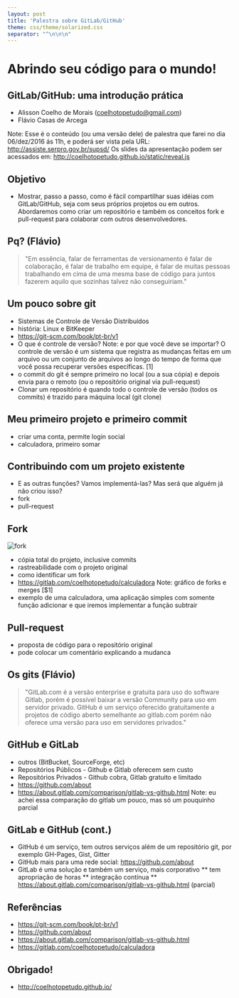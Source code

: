 ```yaml
---
layout: post
title: 'Palestra sobre GitLab/GitHub'
theme: css/theme/solarized.css
separator: "^\n\n\n"
---
```

# Abrindo seu código para o mundo! 

## GitLab/GitHub: uma introdução prática
* Alisson Coelho de Morais (coelhotopetudo@gmail.com) 
* Flávio Casas de Arcega

Note: Esse é o conteúdo (ou uma versão dele) de palestra que farei no dia 06/dez/2016 ás 11h, e poderá ser vista pela URL: http://assiste.serpro.gov.br/supsd/ Os slides da apresentação podem ser acessados em: http://coelhotopetudo.github.io/static/reveal.js



## Objetivo
* Mostrar, passo a passo, como é fácil compartilhar suas idéias com GitLab/GitHub, seja com seus próprios projetos ou em outros. Abordaremos como criar um repositório e também os conceitos fork e pull-request para colaborar com outros desenvolvedores.



## Pq? (Flávio) 
> "Em essência, falar de ferramentas de versionamento é falar de colaboração, é falar de trabalho em equipe, é falar de muitas pessoas trabalhando em cima de uma mesma base de código para juntos fazerem aquilo que sozinhas talvez não conseguiriam."



## Um pouco sobre git 
* Sistemas de Controle de Versão Distribuídos
* história: Linux e BitKeeper
* https://git-scm.com/book/pt-br/v1
* O que é controle de versão?
Note: e por que você deve se importar? O controle de versão é um sistema que registra as mudanças feitas em um arquivo ou um conjunto de arquivos ao longo do tempo de forma que você possa recuperar versões específicas. [1]
* o commit do git é sempre primeiro no local (ou a sua cópia) e depois envia para o remoto (ou o repositório original via pull-request)
* Clonar um repositório é quando todo o controle de versão (todos os commits) é trazido para máquina local (git clone)



## Meu primeiro projeto e primeiro commit 
* criar uma conta, permite login social
* calculadora, primeiro somar



## Contribuindo com um projeto existente 
* E as outras funções? Vamos implementá-las? Mas será que alguém já não criou isso?
* fork 
* pull-request



## Fork

![fork](http://coelhotopetudo.github.io/static/img/fork-git-workflow-release-cycle-3release.png)

* cópia total do projeto, inclusive commits
* rastreabilidade com o projeto original
* como identificar um fork
* https://gitlab.com/coelhotopetudo/calculadora
Note:
 gráfico de forks e merges [$1]
* exemplo de uma calculadora, uma aplicação simples com somente função adicionar e que iremos implementar a função subtrair



## Pull-request 
* proposta de código para o repositório original
* pode colocar um comentário explicando a mudanca



## Os gits (Flávio)
> "GitLab.com é a versão enterprise e gratuita para uso do software Gitlab, porém é possível baixar a versão Community para uso em servidor privado. GitHub é um serviço oferecido gratuitamente a projetos de código aberto semelhante ao gitlab.com porém não oferece uma versão para uso em servidores privados."



## GitHub e GitLab
* outros (BitBucket, SourceForge, etc)
* Repositórios Públicos - Github e Gitlab oferecem sem custo
* Repositórios Privados - Github cobra, Gitlab gratuito e limitado
* https://github.com/about
* https://about.gitlab.com/comparison/gitlab-vs-github.html
Note: eu achei essa comparação do gitlab um pouco, mas só um pouquinho parcial



## GitLab e GitHub (cont.)
* GitHub é um serviço, tem outros serviços além de um repositório git, por exemplo GH-Pages, Gist, Gitter
* GitHub mais para uma rede social: https://github.com/about
* GitLab é uma solução e também um serviço, mais corporativo
** tem apropriação de horas
** integração contínua
** https://about.gitlab.com/comparison/gitlab-vs-github.html (parcial)



## Referências
* https://git-scm.com/book/pt-br/v1
* https://github.com/about
* https://about.gitlab.com/comparison/gitlab-vs-github.html
* https://gitlab.com/coelhotopetudo/calculadora



## Obrigado!
* http://coelhotopetudo.github.io/

